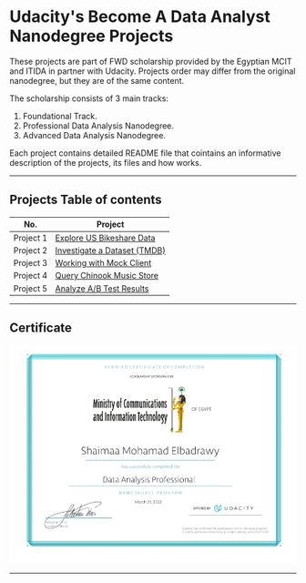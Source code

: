 # **Udacity's Become A Data Analyst Nanodegree Projects**

These projects are part of FWD scholarship provided by the Egyptian MCIT and ITIDA in partner with Udacity. 
Projects order may differ from the original nanodegree, but they are of the same content.


The scholarship consists of 3 main tracks: 
1. Foundational Track. 
2. Professional Data Analysis Nanodegree.
3. Advanced Data Analysis Nanodegree.


Each project contains detailed README file that cointains an informative description of the projects, its files and how works.

___
## Projects Table of contents

| No.       | Project                                                    			| 
| ---       | -------                                                    			|
| Project 1 | [Explore US Bikeshare Data](/01-Explore-US-Bikeshare-Data) 			|
| Project 2 | [Investigate a Dataset (TMDB)](/02-Investigate-a-dataset)  			|
| Project 3 | [Working with Mock Client](/03-working-with-mock-client)   			|
| Project 4 | [Query Chinook Music Store](/04-Query-a-Digital-Music-Store-Database)	| 
| Project 5 | [Analyze A/B Test Results](/05-Analyze-AB-Test-Results/)				|

___

## Certificate
![Data Analyst Nanodegree Certificate](https://github.com/xShaimaa/Udacity-Data-Analysis-Nanodegree-FWD/blob/main/cert.png)
___
